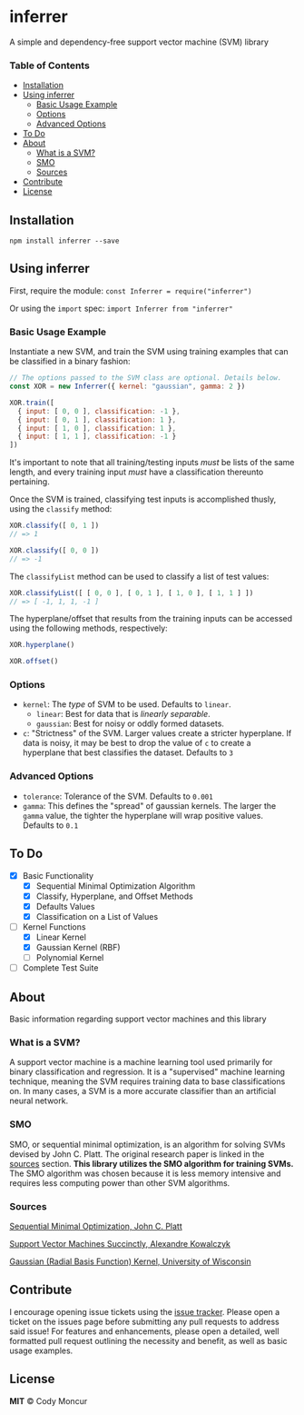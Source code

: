 # inferrer
A simple and dependency-free support vector machine (SVM) library

### Table of Contents
- [Installation](#installation)
- [Using inferrer](#using-inferrer)
  - [Basic Usage Example](#basic-usage-example)
  - [Options](#options)
  - [Advanced Options](#advanced-options)
- [To Do](#to-do)
- [About](#about)
  - [What is a SVM?](#what-is-a-svm)
  - [SMO](#smo)
  - [Sources](#sources)
- [Contribute](#contribute)
- [License](#license)

## Installation
`npm install inferrer --save`

## Using inferrer
First, require the module:
`const Inferrer = require("inferrer")`

Or using the `import` spec:
`import Inferrer from "inferrer"`

### Basic Usage Example
Instantiate a new SVM, and train the SVM using training examples that can be classified in a binary fashion:
```javascript
// The options passed to the SVM class are optional. Details below.
const XOR = new Inferrer({ kernel: "gaussian", gamma: 2 })

XOR.train([
  { input: [ 0, 0 ], classification: -1 },
  { input: [ 0, 1 ], classification: 1 },
  { input: [ 1, 0 ], classification: 1 },
  { input: [ 1, 1 ], classification: -1 }
])
```

It's important to note that all training/testing inputs _must_ be lists of the same length, and every training input _must_ have a classification thereunto pertaining.

Once the SVM is trained, classifying test inputs is accomplished thusly, using the `classify` method:
```javascript
XOR.classify([ 0, 1 ])
// => 1
```
```javascript
XOR.classify([ 0, 0 ])
// => -1
```

The `classifyList` method can be used to classify a list of test values:
```javascript
XOR.classifyList([ [ 0, 0 ], [ 0, 1 ], [ 1, 0 ], [ 1, 1 ] ])
// => [ -1, 1, 1, -1 ]
```

The hyperplane/offset that results from the training inputs can be accessed using the following methods, respectively:
```javascript
XOR.hyperplane()
```
```javascript
XOR.offset()
```

### Options
- `kernel`: The _type_ of SVM to be used. Defaults to `linear`.
  - `linear`: Best for data that is _linearly separable_.
  - `gaussian`: Best for noisy or oddly formed datasets.
- `c`: "Strictness" of the SVM. Larger values create a stricter hyperplane. If data is noisy, it may be best to drop the value of `c` to create a hyperplane that best classifies the dataset. Defaults to `3`

### Advanced Options
- `tolerance`: Tolerance of the SVM. Defaults to `0.001`
- `gamma`: This defines the "spread" of gaussian kernels. The larger the `gamma` value, the tighter the hyperplane will wrap positive values. Defaults to `0.1`


## To Do
- [x] Basic Functionality
  - [x] Sequential Minimal Optimization Algorithm
  - [x] Classify, Hyperplane, and Offset Methods
  - [x] Defaults Values
  - [x] Classification on a List of Values
- [ ] Kernel Functions
  - [x] Linear Kernel
  - [x] Gaussian Kernel (RBF)
  - [ ] Polynomial Kernel
- [ ] Complete Test Suite

## About
Basic information regarding support vector machines and this library

### What is a SVM?
A support vector machine is a machine learning tool used primarily for binary classification and regression. It is a "supervised" machine learning technique, meaning the SVM requires training data to base classifications on. In many cases, a SVM is a more accurate classifier than an artificial neural network.

### SMO
SMO, or sequential minimal optimization, is an algorithm for solving SVMs devised by John C. Platt. The original research paper is linked in the [sources](#sources) section. __This library utilizes the SMO algorithm for training SVMs.__ The SMO algorithm was chosen because it is less memory intensive and requires less computing power than other SVM algorithms.

### Sources
[Sequential Minimal Optimization, John C. Platt](https://www.microsoft.com/en-us/research/wp-content/uploads/2016/02/tr-98-14.pdf)

[Support Vector Machines Succinctly, Alexandre Kowalczyk](https://www.svm-tutorial.com/2017/10/support-vector-machines-succinctly-released/)

[Gaussian (Radial Basis Function) Kernel, University of Wisconsin](http://pages.cs.wisc.edu/~matthewb/pages/notes/pdf/svms/RBFKernel.pdf)

## Contribute
I encourage opening issue tickets using the [issue tracker](https://github.com/cmoncur/inferrer/issues). Please open a ticket on the issues page before submitting any pull requests to address said issue! For features and enhancements, please open a detailed, well formatted pull request outlining the necessity and benefit, as well as basic usage examples.

## License
**MIT** &copy; Cody Moncur
